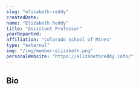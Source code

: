 ```yaml
---
slug: "elizabeth-reddy"
createdDate:
name: "Elizabeth Reddy"
title: "Assistant Professor"
yearDeparted: 
affiliation: "Colorado School of Mines"
type: "external"
img: "/img/member-elizabeth.png"
personalWebsite: "https://elizabethreddy.info/"
---
```

## Bio

